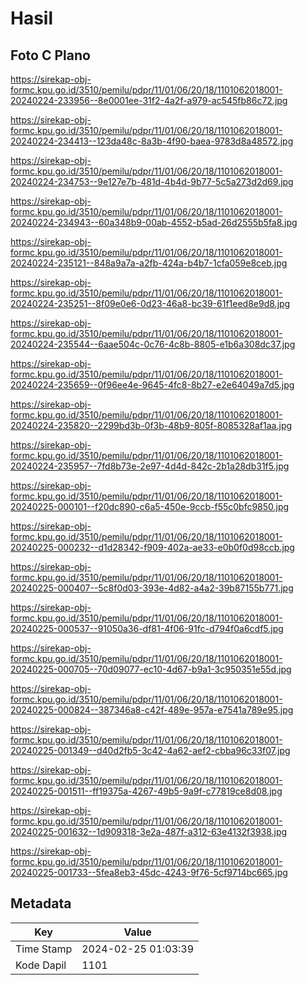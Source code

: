 # Hasil

## Foto C Plano

https://sirekap-obj-formc.kpu.go.id/3510/pemilu/pdpr/11/01/06/20/18/1101062018001-20240224-233956--8e0001ee-31f2-4a2f-a979-ac545fb86c72.jpg

https://sirekap-obj-formc.kpu.go.id/3510/pemilu/pdpr/11/01/06/20/18/1101062018001-20240224-234413--123da48c-8a3b-4f90-baea-9783d8a48572.jpg

https://sirekap-obj-formc.kpu.go.id/3510/pemilu/pdpr/11/01/06/20/18/1101062018001-20240224-234753--9e127e7b-481d-4b4d-9b77-5c5a273d2d69.jpg

https://sirekap-obj-formc.kpu.go.id/3510/pemilu/pdpr/11/01/06/20/18/1101062018001-20240224-234943--60a348b9-00ab-4552-b5ad-26d2555b5fa8.jpg

https://sirekap-obj-formc.kpu.go.id/3510/pemilu/pdpr/11/01/06/20/18/1101062018001-20240224-235121--848a9a7a-a2fb-424a-b4b7-1cfa059e8ceb.jpg

https://sirekap-obj-formc.kpu.go.id/3510/pemilu/pdpr/11/01/06/20/18/1101062018001-20240224-235251--8f09e0e6-0d23-46a8-bc39-61f1eed8e9d8.jpg

https://sirekap-obj-formc.kpu.go.id/3510/pemilu/pdpr/11/01/06/20/18/1101062018001-20240224-235544--6aae504c-0c76-4c8b-8805-e1b6a308dc37.jpg

https://sirekap-obj-formc.kpu.go.id/3510/pemilu/pdpr/11/01/06/20/18/1101062018001-20240224-235659--0f96ee4e-9645-4fc8-8b27-e2e64049a7d5.jpg

https://sirekap-obj-formc.kpu.go.id/3510/pemilu/pdpr/11/01/06/20/18/1101062018001-20240224-235820--2299bd3b-0f3b-48b9-805f-8085328af1aa.jpg

https://sirekap-obj-formc.kpu.go.id/3510/pemilu/pdpr/11/01/06/20/18/1101062018001-20240224-235957--7fd8b73e-2e97-4d4d-842c-2b1a28db31f5.jpg

https://sirekap-obj-formc.kpu.go.id/3510/pemilu/pdpr/11/01/06/20/18/1101062018001-20240225-000101--f20dc890-c6a5-450e-9ccb-f55c0bfc9850.jpg

https://sirekap-obj-formc.kpu.go.id/3510/pemilu/pdpr/11/01/06/20/18/1101062018001-20240225-000232--d1d28342-f909-402a-ae33-e0b0f0d98ccb.jpg

https://sirekap-obj-formc.kpu.go.id/3510/pemilu/pdpr/11/01/06/20/18/1101062018001-20240225-000407--5c8f0d03-393e-4d82-a4a2-39b87155b771.jpg

https://sirekap-obj-formc.kpu.go.id/3510/pemilu/pdpr/11/01/06/20/18/1101062018001-20240225-000537--91050a36-df81-4f06-91fc-d794f0a6cdf5.jpg

https://sirekap-obj-formc.kpu.go.id/3510/pemilu/pdpr/11/01/06/20/18/1101062018001-20240225-000705--70d09077-ec10-4d67-b9a1-3c950351e55d.jpg

https://sirekap-obj-formc.kpu.go.id/3510/pemilu/pdpr/11/01/06/20/18/1101062018001-20240225-000824--387346a8-c42f-489e-957a-e7541a789e95.jpg

https://sirekap-obj-formc.kpu.go.id/3510/pemilu/pdpr/11/01/06/20/18/1101062018001-20240225-001349--d40d2fb5-3c42-4a62-aef2-cbba96c33f07.jpg

https://sirekap-obj-formc.kpu.go.id/3510/pemilu/pdpr/11/01/06/20/18/1101062018001-20240225-001511--ff19375a-4267-49b5-9a9f-c77819ce8d08.jpg

https://sirekap-obj-formc.kpu.go.id/3510/pemilu/pdpr/11/01/06/20/18/1101062018001-20240225-001632--1d909318-3e2a-487f-a312-63e4132f3938.jpg

https://sirekap-obj-formc.kpu.go.id/3510/pemilu/pdpr/11/01/06/20/18/1101062018001-20240225-001733--5fea8eb3-45dc-4243-9f76-5cf9714bc665.jpg


## Metadata

| Key        | Value               |
| ---------- | ------------------- |
| Time Stamp | 2024-02-25 01:03:39 |
| Kode Dapil | 1101                |



